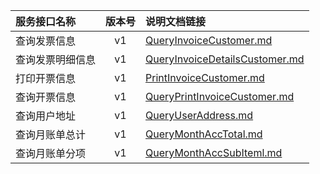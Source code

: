   
| 服务接口名称 | 版本号 | 说明文档链接 |  
| :----------------- | :-----: | :---------------- |  
| 查询发票信息 | v1 | [QueryInvoiceCustomer.md](https://gitee.com/leslieleslie/gitMd/blob/master/EpeisCust/CustInvoiceServer/QueryInvoiceCustomer.md) |  
| 查询发票明细信息 | v1 | [QueryInvoiceDetailsCustomer.md](https://gitee.com/leslieleslie/gitMd/blob/master/EpeisCust/CustInvoiceServer/QueryInvoiceDetailsCustomer.md) |  
| 打印开票信息 | v1 | [PrintInvoiceCustomer.md](https://gitee.com/leslieleslie/gitMd/blob/master/EpeisCust/CustInvoiceServer/PrintInvoiceCustomer.md) |  
| 查询开票信息 | v1 | [QueryPrintInvoiceCustomer.md](https://gitee.com/leslieleslie/gitMd/blob/master/EpeisCust/CustInvoiceServer/QueryPrintInvoiceCustomer.md) |  
| 查询用户地址 | v1 | [QueryUserAddress.md](https://gitee.com/leslieleslie/gitMd/blob/master/EpeisCust/CustInvoiceServer/QueryUserAddress.md) |  
| 查询月账单总计 | v1 | [QueryMonthAccTotal.md](https://gitee.com/leslieleslie/gitMd/blob/master/EpeisCust/CustInvoiceServer/QueryMonthAccTotal.md) |  
| 查询月账单分项 | v1 | [QueryMonthAccSubIteml.md](https://gitee.com/leslieleslie/gitMd/blob/master/EpeisCust/CustInvoiceServer/QueryMonthAccSubIteml.md) |  
  
